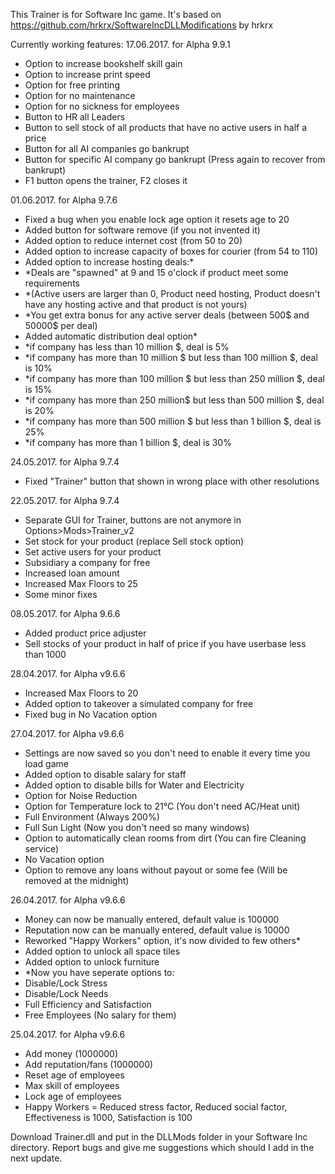 This Trainer is for Software Inc game. It's based on https://github.com/hrkrx/SoftwareIncDLLModifications by hrkrx

Currently working features:
17.06.2017. for Alpha 9.9.1
- Option to increase bookshelf skill gain
- Option to increase print speed
- Option for free printing
- Option for no maintenance
- Option for no sickness for employees
- Button to HR all Leaders
- Button to sell stock of all products that have no active users in half a price
- Button for all AI companies go bankrupt
- Button for specific AI company go bankrupt (Press again to recover from bankrupt)
- F1 button opens the trainer, F2 closes it

01.06.2017. for Alpha 9.7.6
- Fixed a bug when you enable lock age option it resets age to 20
- Added button for software remove (if you not invented it)
- Added option to reduce internet cost (from 50 to 20)
- Added option to increase capacity of boxes for courier (from 54 to 110)
- Added option to increase hosting deals:*
- *Deals are "spawned" at 9 and 15 o'clock if product meet some requirements
- *(Active users are larger than 0, Product need hosting, Product doesn't have any hosting active and that product is not yours)
- *You get extra bonus for any active server deals (between 500$ and 50000$ per deal)
- Added automatic distribution deal option*
- *if company has less than 10 million $, deal is 5%
- *if company has more than 10 million $ but less than 100 million $, deal is 10%
- *if company has more than 100 million $ but less than 250 million $, deal is 15%
- *if company has more than 250 million$ but less than 500 million $, deal is 20%
- *if company has more than 500 million $ but less than 1 billion $, deal is 25%
- *if company has more than 1 billion $, deal is 30%

24.05.2017. for Alpha 9.7.4
- Fixed "Trainer" button that shown in wrong place with other resolutions

22.05.2017. for Alpha 9.7.4
- Separate GUI for Trainer, buttons are not anymore in Options>Mods>Trainer_v2
- Set stock for your product (replace Sell stock option)
- Set active users for your product
- Subsidiary a company for free
- Increased loan amount
- Increased Max Floors to 25
- Some minor fixes

08.05.2017. for Alpha 9.6.6
- Added product price adjuster
- Sell stocks of your product in half of price if you have userbase less than 1000

28.04.2017. for Alpha v9.6.6
- Increased Max Floors to 20
- Added option to takeover a simulated company for free
- Fixed bug in No Vacation option

27.04.2017. for Alpha v9.6.6
- Settings are now saved so you don't need to enable it every time you load game
- Added option to disable salary for staff
- Added option to disable bills for Water and Electricity
- Option for Noise Reduction
- Option for Temperature lock to 21°C (You don't need AC/Heat unit)
- Full Environment (Always 200%)
- Full Sun Light (Now you don't need so many windows)
- Option to automatically clean rooms from dirt (You can fire Cleaning service)
- No Vacation option
- Option to remove any loans without payout or some fee (Will be removed at the midnight)

26.04.2017. for Alpha v9.6.6
- Money can now be manually entered, default value is 100000
- Reputation now can be manually entered, default value is 10000
- Reworked "Happy Workers" option, it's now divided to few others*
- Added option to unlock all space tiles
- Added option to unlock furniture
- *Now you have seperate options to:
- Disable/Lock Stress
- Disable/Lock Needs
- Full Efficiency and Satisfaction
- Free Employees (No salary for them)

25.04.2017. for Alpha v9.6.6
- Add money (1000000)
- Add reputation/fans (1000000)
- Reset age of employees
- Max skill of employees
- Lock age of employees
- Happy Workers = Reduced stress factor, Reduced social factor, Effectiveness is 1000, Satisfaction is 100

Download Trainer.dll and put in the DLLMods folder in your Software Inc directory.
Report bugs and give me suggestions which should I add in the next update.